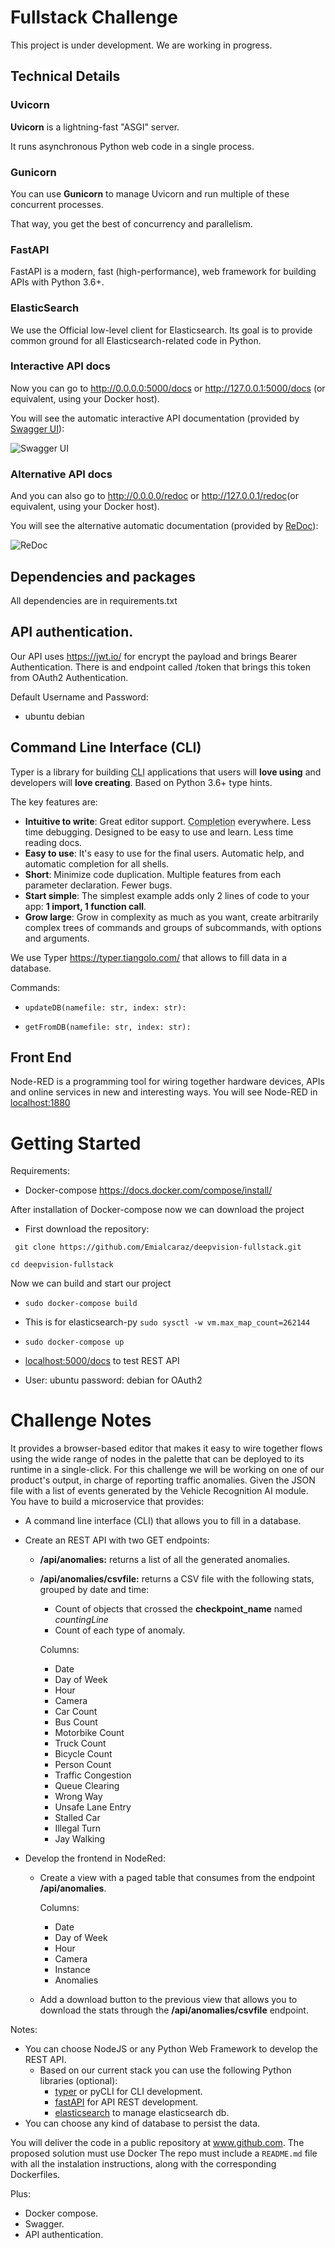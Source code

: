 # Fullstack Challenge
This project is under development. We are working in progress.

## Technical Details

### Uvicorn

**Uvicorn** is a lightning-fast "ASGI" server.

It runs asynchronous Python web code in a single process.

### Gunicorn

You can use **Gunicorn** to manage Uvicorn and run multiple of these concurrent processes.

That way, you get the best of concurrency and parallelism.

### FastAPI

FastAPI is a modern, fast (high-performance), web framework for building APIs with Python 3.6+.

### ElasticSearch
We use the Official low-level client for Elasticsearch. Its goal is to provide common ground for all Elasticsearch-related code in Python.

### Interactive API docs

Now you can go to <a href="http://0.0.0.0:5000/docs" target="_blank">http://0.0.0.0:5000/docs</a> or <a href="http://127.0.0.1:5000/docs" target="_blank">http://127.0.0.1:5000/docs</a> (or equivalent, using your Docker host).

You will see the automatic interactive API documentation (provided by <a href="https://github.com/swagger-api/swagger-ui" target="_blank">Swagger UI</a>):

![Swagger UI](https://fastapi.tiangolo.com/img/index/index-01-swagger-ui-simple.png)

### Alternative API docs

And you can also go to <a href="http://0.0.0.0/redoc" target="_blank">http://0.0.0.0/redoc</a> or <a href="http://127.0.0.1/redoc" target="_blank">http://127.0.0.1/redoc</a>(or equivalent, using your Docker host).

You will see the alternative automatic documentation (provided by <a href="https://github.com/Rebilly/ReDoc" target="_blank">ReDoc</a>):

![ReDoc](https://fastapi.tiangolo.com/img/index/index-02-redoc-simple.png)

## Dependencies and packages

All dependencies are in requirements.txt

## API authentication.

Our API uses https://jwt.io/ for encrypt the payload and brings Bearer Authentication.
There is and endpoint called /token that brings this token from OAuth2 Authentication.

Default Username and Password:

- ubuntu debian

##  Command Line Interface (CLI) 

Typer is a library for building <abbr title="command line interface, programs executed from a terminal">CLI</abbr> applications that users will **love using** and developers will **love creating**. Based on Python 3.6+ type hints.

The key features are:

* **Intuitive to write**: Great editor support. <abbr title="also known as auto-complete, autocompletion, IntelliSense">Completion</abbr> everywhere. Less time debugging. Designed to be easy to use and learn. Less time reading docs.
* **Easy to use**: It's easy to use for the final users. Automatic help, and automatic completion for all shells.
* **Short**: Minimize code duplication. Multiple features from each parameter declaration. Fewer bugs.
* **Start simple**: The simplest example adds only 2 lines of code to your app: **1 import, 1 function call**.
* **Grow large**: Grow in complexity as much as you want, create arbitrarily complex trees of commands and groups of subcommands, with options and arguments.

We use Typer https://typer.tiangolo.com/ that allows to fill data in a database.

Commands:

- ``` updateDB(namefile: str, index: str): ``` 

- ``` getFromDB(namefile: str, index: str): ``` 

## Front End

Node-RED is a programming tool for wiring together hardware devices, APIs and online services in new and interesting ways.
You will see Node-RED in <a href="http://127.0.0.1:1880" target="_blank"> localhost:1880</a>

# Getting Started

Requirements: 

- Docker-compose https://docs.docker.com/compose/install/

After installation of Docker-compose now we can download the project

- First download the repository:

``` git clone https://github.com/Emialcaraz/deepvision-fullstack.git```

``` cd deepvision-fullstack ```

Now we can build and start our project

- ``` sudo docker-compose build ``` 

- This is for elasticsearch-py ``` sudo sysctl -w vm.max_map_count=262144 ```
- ``` sudo docker-compose up ```
- <a href="http://0.0.0.0:5000/docs" target="_blank"> localhost:5000/docs</a> to test REST API
- User: ubuntu password: debian for OAuth2


# Challenge Notes
It provides a browser-based editor that makes it easy to wire together flows using the wide range of nodes in the palette that can be deployed to its runtime in a single-click.
For this challenge we will be working on one of our product's output, in charge of reporting traffic anomalies.
Given the JSON file with a list of events generated by the Vehicle Recognition AI module. You have to build a microservice that provides:

- A  command line interface (CLI) that allows you to fill in a database.
- Create an REST API with two GET endpoints:
  - **/api/anomalies:** returns a list of all the generated anomalies.
  - **/api/anomalies/csvfile:** returns a CSV file with the following stats, grouped by date and time:
    - Count of objects that crossed the **checkpoint_name** named *countingLine*
    - Count of each type of anomaly.

    Columns:
      - Date
      - Day of Week
      - Hour
      - Camera
      - Car Count
      - Bus Count
      - Motorbike Count
      - Truck Count
      - Bicycle Count
      - Person Count
      - Traffic Congestion
      - Queue Clearing
      - Wrong Way
      - Unsafe Lane Entry
      - Stalled Car
      - Illegal Turn
      - Jay Walking

- Develop the frontend in NodeRed:
  - Create a view with a paged table that consumes from the endpoint **/api/anomalies**.

    Columns: 
      - Date
      - Day of Week
      - Hour
      - Camera
      - Instance
      - Anomalies
  
  - Add a download button to the previous view that allows you to download the stats through the **/api/anomalies/csvfile** endpoint.

Notes:

- You can choose NodeJS or any Python Web Framework to develop the REST API.
  - Based on our current stack you can use the following Python libraries (optional):
    - [typer](https://typer.tiangolo.com/) or pyCLI for CLI development.
    - [fastAPI](https://fastapi.tiangolo.com/) for API REST development.
    - [elasticsearch](https://elasticsearch-py.readthedocs.io/en/master/) to manage elasticsearch db.
- You can choose any kind of database to persist the data.


You will deliver the code in a public repository at www.github.com.
The proposed solution must use Docker
The repo must include a `README.md` file with all the instalation instructions, along with the corresponding Dockerfiles.


Plus:

- Docker compose.
- Swagger.
- API authentication.
